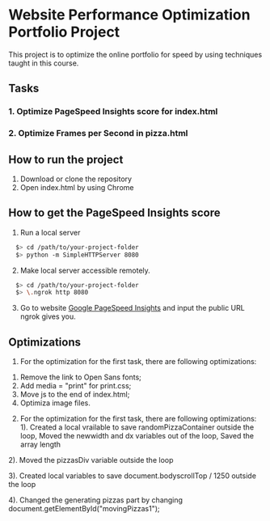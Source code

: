 # Website Performance Optimization Portfolio Project

This project is to optimize the online portfolio for speed by using techniques taught in this course.

## Tasks
### 1. Optimize PageSpeed Insights score for index.html
### 2. Optimize Frames per Second in pizza.html

## How to run the project
1. Download or clone the repository
2. Open index.html by using Chrome

## How to get the PageSpeed Insights score
1. Run a local server
```bash
  $> cd /path/to/your-project-folder
  $> python -m SimpleHTTPServer 8080
```
2. Make local server accessible remotely.
``` bash
  $> cd /path/to/your-project-folder
  $> \.ngrok http 8080
```
3. Go to website [Google PageSpeed Insights](https://developers.google.com/speed/pagespeed/insights/) and input the public URL ngrok gives you.

## Optimizations
1. For the optimization for the first task, there are following optimizations:
1) Remove the link to Open Sans fonts;
2) Add media = "print" for print.css;
3) Move js to the end of index.html;
4) Optimiza image files.

2. For the optimization for the first task, there are following optimizations:
1). Created a local vrailable to save randomPizzaContainer outside the loop, Moved the newwidth and dx variables out of the loop, Saved the array length

2). Moved the pizzasDiv variable outside the loop

3). Created local variables to save document.bodyscrollTop / 1250 outside the loop

4). Changed the generating pizzas part by changing document.getElementById("movingPizzas1");



